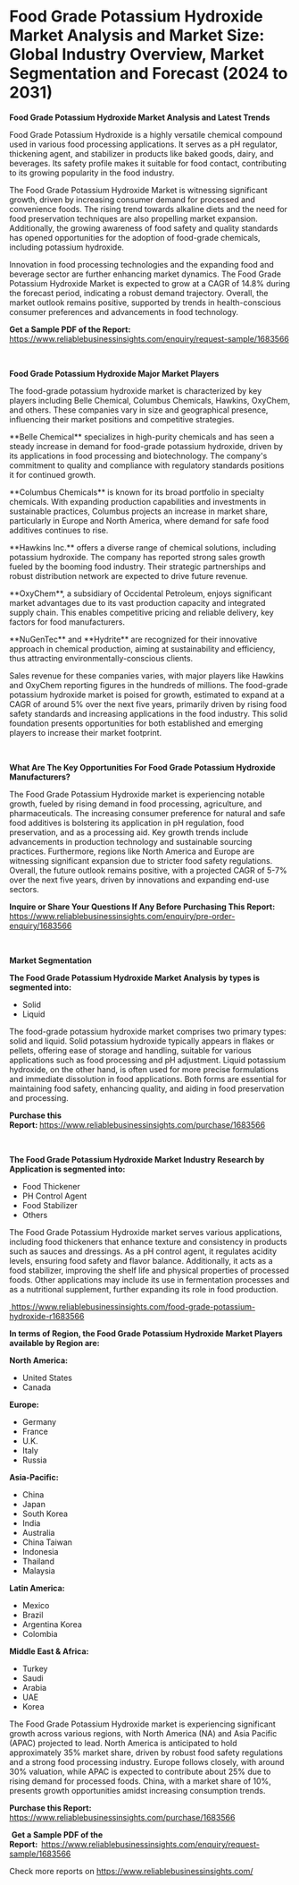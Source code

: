 <p><h1>Food Grade Potassium Hydroxide Market Analysis and Market Size: Global Industry Overview, Market Segmentation and Forecast (2024 to 2031)</h1></p><p><strong>Food Grade Potassium Hydroxide Market Analysis and Latest Trends</strong></p>
<p><p>Food Grade Potassium Hydroxide is a highly versatile chemical compound used in various food processing applications. It serves as a pH regulator, thickening agent, and stabilizer in products like baked goods, dairy, and beverages. Its safety profile makes it suitable for food contact, contributing to its growing popularity in the food industry.</p><p>The Food Grade Potassium Hydroxide Market is witnessing significant growth, driven by increasing consumer demand for processed and convenience foods. The rising trend towards alkaline diets and the need for food preservation techniques are also propelling market expansion. Additionally, the growing awareness of food safety and quality standards has opened opportunities for the adoption of food-grade chemicals, including potassium hydroxide.</p><p>Innovation in food processing technologies and the expanding food and beverage sector are further enhancing market dynamics. The Food Grade Potassium Hydroxide Market is expected to grow at a CAGR of 14.8% during the forecast period, indicating a robust demand trajectory. Overall, the market outlook remains positive, supported by trends in health-conscious consumer preferences and advancements in food technology.</p></p>
<p><strong>Get a Sample PDF of the Report:&nbsp;</strong> <a href="https://www.reliablebusinessinsights.com/enquiry/request-sample/1683566?utm_campaign=39&utm_medium=2&utm_source=Github&utm_content=ia&utm_term=30122024&utm_id=food-grade-potassium-hydroxide">https://www.reliablebusinessinsights.com/enquiry/request-sample/1683566</a></p>
<p>&nbsp;</p>
<p><strong>Food Grade Potassium Hydroxide Major Market Players</strong></p>
<p><p>The food-grade potassium hydroxide market is characterized by key players including Belle Chemical, Columbus Chemicals, Hawkins, OxyChem, and others. These companies vary in size and geographical presence, influencing their market positions and competitive strategies.</p><p>**Belle Chemical** specializes in high-purity chemicals and has seen a steady increase in demand for food-grade potassium hydroxide, driven by its applications in food processing and biotechnology. The company's commitment to quality and compliance with regulatory standards positions it for continued growth.</p><p>**Columbus Chemicals** is known for its broad portfolio in specialty chemicals. With expanding production capabilities and investments in sustainable practices, Columbus projects an increase in market share, particularly in Europe and North America, where demand for safe food additives continues to rise.</p><p>**Hawkins Inc.** offers a diverse range of chemical solutions, including potassium hydroxide. The company has reported strong sales growth fueled by the booming food industry. Their strategic partnerships and robust distribution network are expected to drive future revenue.</p><p>**OxyChem**, a subsidiary of Occidental Petroleum, enjoys significant market advantages due to its vast production capacity and integrated supply chain. This enables competitive pricing and reliable delivery, key factors for food manufacturers. </p><p>**NuGenTec** and **Hydrite** are recognized for their innovative approach in chemical production, aiming at sustainability and efficiency, thus attracting environmentally-conscious clients. </p><p>Sales revenue for these companies varies, with major players like Hawkins and OxyChem reporting figures in the hundreds of millions. The food-grade potassium hydroxide market is poised for growth, estimated to expand at a CAGR of around 5% over the next five years, primarily driven by rising food safety standards and increasing applications in the food industry. This solid foundation presents opportunities for both established and emerging players to increase their market footprint.</p></p>
<p>&nbsp;</p>
<p><strong>What Are The Key Opportunities For Food Grade Potassium Hydroxide Manufacturers?</strong></p>
<p><p>The Food Grade Potassium Hydroxide market is experiencing notable growth, fueled by rising demand in food processing, agriculture, and pharmaceuticals. The increasing consumer preference for natural and safe food additives is bolstering its application in pH regulation, food preservation, and as a processing aid. Key growth trends include advancements in production technology and sustainable sourcing practices. Furthermore, regions like North America and Europe are witnessing significant expansion due to stricter food safety regulations. Overall, the future outlook remains positive, with a projected CAGR of 5-7% over the next five years, driven by innovations and expanding end-use sectors.</p></p>
<p><strong>Inquire or Share Your Questions If Any Before Purchasing This Report:</strong> <a href="https://www.reliablebusinessinsights.com/enquiry/pre-order-enquiry/1683566?utm_campaign=39&utm_medium=2&utm_source=Github&utm_content=ia&utm_term=30122024&utm_id=food-grade-potassium-hydroxide">https://www.reliablebusinessinsights.com/enquiry/pre-order-enquiry/1683566</a></p>
<p>&nbsp;</p>
<p><strong>Market Segmentation</strong></p>
<p><strong>The Food Grade Potassium Hydroxide Market Analysis by types is segmented into:</strong></p>
<p><ul><li>Solid</li><li>Liquid</li></ul></p>
<p><p>The food-grade potassium hydroxide market comprises two primary types: solid and liquid. Solid potassium hydroxide typically appears in flakes or pellets, offering ease of storage and handling, suitable for various applications such as food processing and pH adjustment. Liquid potassium hydroxide, on the other hand, is often used for more precise formulations and immediate dissolution in food applications. Both forms are essential for maintaining food safety, enhancing quality, and aiding in food preservation and processing.</p></p>
<p><strong>Purchase this Report:&nbsp;</strong><a href="https://www.reliablebusinessinsights.com/purchase/1683566?utm_campaign=39&utm_medium=2&utm_source=Github&utm_content=ia&utm_term=30122024&utm_id=food-grade-potassium-hydroxide">https://www.reliablebusinessinsights.com/purchase/1683566</a></p>
<p>&nbsp;</p>
<p><strong>The Food Grade Potassium Hydroxide Market Industry Research by Application is segmented into:</strong></p>
<p><ul><li>Food Thickener</li><li>PH Control Agent</li><li>Food Stabilizer</li><li>Others</li></ul></p>
<p><p>The Food Grade Potassium Hydroxide market serves various applications, including food thickeners that enhance texture and consistency in products such as sauces and dressings. As a pH control agent, it regulates acidity levels, ensuring food safety and flavor balance. Additionally, it acts as a food stabilizer, improving the shelf life and physical properties of processed foods. Other applications may include its use in fermentation processes and as a nutritional supplement, further expanding its role in food production.</p></p>
<p><a href="https://www.reliablebusinessinsights.com/food-grade-potassium-hydroxide-r1683566?utm_campaign=39&utm_medium=2&utm_source=Github&utm_content=ia&utm_term=30122024&utm_id=food-grade-potassium-hydroxide">&nbsp;https://www.reliablebusinessinsights.com/food-grade-potassium-hydroxide-r1683566</a></p>
<p><strong>In terms of Region, the Food Grade Potassium Hydroxide Market Players available by Region are:</strong></p>
<p>
    <p> <strong> North America: </strong>
        <ul>
            <li>United States</li>
            <li>Canada</li>
        </ul>
        </p> 
    <p> <strong> Europe: </strong>
        <ul>
            <li>Germany</li>
            <li>France</li>
            <li>U.K.</li>
            <li>Italy</li>
            <li>Russia</li>
        </ul>
        </p> 
    <p> <strong> Asia-Pacific: </strong>
        <ul>
            <li>China</li>
            <li>Japan</li>
            <li>South Korea</li>
            <li>India</li>
            <li>Australia</li>
            <li>China Taiwan</li>
            <li>Indonesia</li>
            <li>Thailand</li>
            <li>Malaysia</li>
        </ul>
        </p> 
    <p> <strong> Latin America: </strong>
        <ul>
            <li>Mexico</li>
            <li>Brazil</li>
            <li>Argentina Korea</li>
            <li>Colombia</li>
        </ul>
        </p> 
    <p> <strong> Middle East & Africa: </strong>
        <ul>
            <li>Turkey</li>
            <li>Saudi</li>
            <li>Arabia</li>
            <li>UAE</li>
            <li>Korea</li>
        </ul>
    </p>
    </p>
<p><p>The Food Grade Potassium Hydroxide market is experiencing significant growth across various regions, with North America (NA) and Asia Pacific (APAC) projected to lead. North America is anticipated to hold approximately 35% market share, driven by robust food safety regulations and a strong food processing industry. Europe follows closely, with around 30% valuation, while APAC is expected to contribute about 25% due to rising demand for processed foods. China, with a market share of 10%, presents growth opportunities amidst increasing consumption trends.</p></p>
<p><strong>Purchase this Report: </strong><a href="https://www.reliablebusinessinsights.com/purchase/1683566?utm_campaign=39&utm_medium=2&utm_source=Github&utm_content=ia&utm_term=30122024&utm_id=food-grade-potassium-hydroxide">https://www.reliablebusinessinsights.com/purchase/1683566</a></p>
<p>&nbsp;<strong>Get a Sample PDF of the Report:&nbsp;&nbsp;</strong><a href="https://www.reliablebusinessinsights.com/enquiry/request-sample/1683566?utm_campaign=39&utm_medium=2&utm_source=Github&utm_content=ia&utm_term=30122024&utm_id=food-grade-potassium-hydroxide">https://www.reliablebusinessinsights.com/enquiry/request-sample/1683566</a></p>
<p><strong></strong></p>
<p>Check more reports on <a href="https://www.reliablebusinessinsights.com/?utm_campaign=39&utm_medium=2&utm_source=Github&utm_content=ia&utm_term=30122024&utm_id=food-grade-potassium-hydroxide">https://www.reliablebusinessinsights.com/</a></p>